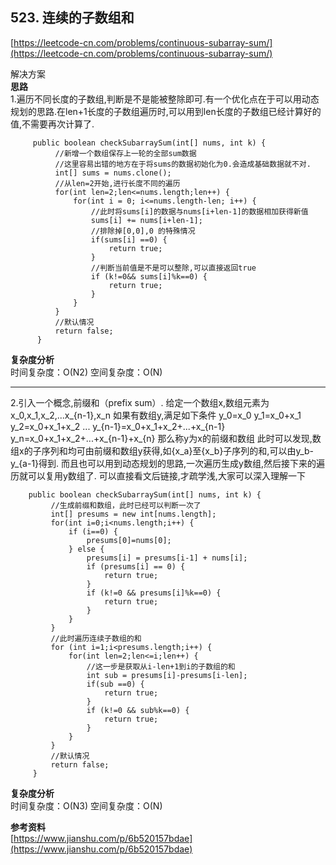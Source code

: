 **523. 连续的子数组和**  
---
[https://leetcode-cn.com/problems/continuous-subarray-sum/](https://leetcode-cn.com/problems/continuous-subarray-sum/)  

解决方案   
**思路**  
1.遍历不同长度的子数组,判断是不是能被整除即可.有一个优化点在于可以用动态规划的思路.在len+1长度的子数组遍历时,可以用到len长度的子数组已经计算好的值,不需要再次计算了.
```
     public boolean checkSubarraySum(int[] nums, int k) {
          //新增一个数组保存上一轮的全部sum数据
          //这里容易出错的地方在于将sums的数据初始化为0.会造成基础数据就不对.
          int[] sums = nums.clone();
          //从len=2开始,进行长度不同的遍历
          for(int len=2;len<=nums.length;len++) {
              for(int i = 0; i<=nums.length-len; i++) {
                  //此时将sums[i]的数据与nums[i+len-1]的数据相加获得新值
                  sums[i] += nums[i+len-1];
                  //排除掉[0,0],0 的特殊情况
                  if(sums[i] ==0) {
                      return true;
                  }
                  //判断当前值是不是可以整除,可以直接返回true
                  if (k!=0&& sums[i]%k==0) {
                      return true;
                  }
              }
          }       
          //默认情况
          return false;
      }
```  
**复杂度分析**      
 时间复杂度：O(N2) 
 空间复杂度：O(N)

---
2.引入一个概念,前缀和（prefix sum）.
给定一个数组x,数组元素为x_0,x_1,x_2,...x_{n-1},x_n
如果有数组y,满足如下条件
y_0=x_0
y_1=x_0+x_1
y_2=x_0+x_1+x_2
...
y_{n-1}=x_0+x_1+x_2+...+x_{n-1}
y_n=x_0+x_1+x_2+...+x_{n-1}+x_{n}
那么称y为x的前缀和数组
此时可以发现,数组x的子序列和均可由前缀和数组y获得,如{x_a}至{x_b}子序列的和,可以由y_b-y_{a-1}得到.
而且也可以用到动态规划的思路,一次遍历生成y数组,然后接下来的遍历就可以复用y数组了.
可以直接看文后链接,才疏学浅,大家可以深入理解一下
```
    public boolean checkSubarraySum(int[] nums, int k) {
         //生成前缀和数组，此时已经可以判断一次了
         int[] presums = new int[nums.length];
         for(int i=0;i<nums.length;i++) {
             if (i==0) {
                 presums[0]=nums[0];
             } else {
                 presums[i] = presums[i-1] + nums[i];
                 if (presums[i] == 0) {
                     return true;
                 }
                 if (k!=0 && presums[i]%k==0) {
                     return true;
                 }
             }
         }
         //此时遍历连续子数组的和
         for (int i=1;i<presums.length;i++) {
             for(int len=2;len<=i;len++) {
                 //这一步是获取从i-len+1到i的子数组的和
                 int sub = presums[i]-presums[i-len];
                 if(sub ==0) {
                     return true;
                 }
                 if (k!=0 && sub%k==0) {
                     return true;
                 }
             }
         }
         //默认情况
         return false;
     }
```  
**复杂度分析**      
 时间复杂度：O(N3) 
 空间复杂度：O(N)


**参考资料**    
[https://www.jianshu.com/p/6b520157bdae](https://www.jianshu.com/p/6b520157bdae)  
